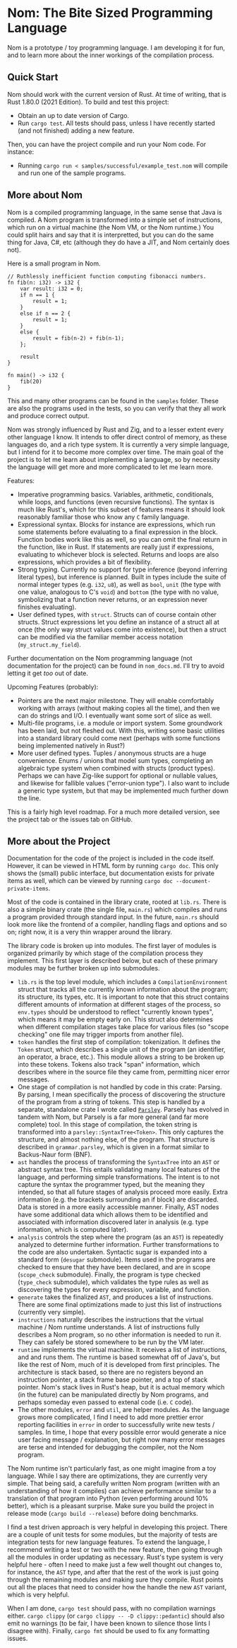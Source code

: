 
# Nom: The Bite Sized Programming Language

Nom is a prototype / toy programming language. I am developing it for fun, and to
learn more about the inner workings of the compilation process.

## Quick Start

Nom should work with the current version of Rust. At time of writing, that is
Rust 1.80.0 (2021 Edition). To build and test this project:
- Obtain an up to date version of Cargo.
- Run `cargo test`. All tests should pass, unless I have recently started (and not finished)
  adding a new feature.

Then, you can have the project compile and run your Nom code. For instance:
- Running `cargo run < samples/successful/example_test.nom` will compile and run one of the sample programs.

## More about Nom

Nom is a compiled programming language, in the same sense that Java is compiled.
A Nom program is transformed into a simple set of instructions, which run on a virtual
machine (the Nom VM, or the Nom runtime.) You could split hairs and say that it is
interpretted, but you can do the same thing for Java, C#, etc (although they do have a JIT, and
Nom certainly does not).

Here is a small program in Nom.

```
// Ruthlessly inefficient function computing fibonacci numbers.
fn fib(n: i32) -> i32 {
    var result: i32 = 0;
    if n == 1 {
        result = 1;
    }
    else if n == 2 {
        result = 1;
    }
    else {
        result = fib(n-2) + fib(n-1);
    };

    result
}

fn main() -> i32 {
    fib(20)
}
```

This and many other programs can be found in the `samples` folder. These are also
the programs used in the tests, so you can verify that they all work and produce 
correct output.

Nom was strongly influenced by Rust and Zig, and to a lesser extent every other
language I know. It intends to offer direct control of memory, as these languages
do, and a rich type system. It is currently a very simple language, but I intend
for it to become more complex over time. The main goal of the project is to let
me learn about implementing a language, so by necessity the language will get more
and more complicated to let me learn more.

Features:
- Imperative programming basics. Variables, arithmetic, conditionals, while loops, and functions
  (even recursive functions). The syntax is much like Rust's, which for this subset
  of features means it should look reasonably familiar those who know any `C` family language.
- Expressional syntax. Blocks for instance are expressions, which run some statements
  before evaluating to a final expression in the block. Function bodies work like
  this as well, so you can omit the final return in the function, like in Rust. If
  statements are really just if expressions, evaluating to whichever block is selected.
  Returns and loops are also expressions, which provides a bit of flexibility.
- Strong typing. Currently no support for type inference (beyond inferring literal
  types), but inference is planned. Built in types include the suite of normal integer
  types (e.g. `i32`, `u8`), as well as `bool`, `unit` (the type with one value, analogous
  to C's `void`) and `bottom` (the type with no value, symbolizing that a function
  never returns, or an expression never finishes evaluating). 
- User defined types, with `struct`. Structs can of course contain other structs.
  Struct expressions let you define an instance of a struct all at once (the only
  way struct values come into existence), but then a struct can be modified via
  the familiar member access notation (`my_struct.my_field`).

Further documentation on the Nom programming language (not documentation for the
project) can be found in `nom_docs.md`. I'll try to avoid letting it get *too* out
of date.

Upcoming Features (probably):
- Pointers are the next major milestone. They will enable comfortably working with
  arrays (without making copies all the time), and then we can do strings and I/O. 
  I eventually want some sort of slice as well.
- Multi-file programs, i.e. a module or import system. Some groundwork has been
  laid, but not fleshed out. With this, writing some basic utilities into a standard
  library could come next (perhaps with some functions being implemented natively
  in Rust?)  
- More user defined types. Tuples / anonymous structs are a huge convenience. Enums 
  / unions that model sum types, completing an algebraic type system when combined
  with structs (product types). Perhaps we can have Zig-like support for optional 
  or nullable values, and likewise for fallible values ("error-union type"). I also
  want to include a generic type system, but that may be implemented much further
  down the line.

This is a fairly high level roadmap. For a much more detailed version, see the
project tab or the issues tab on GitHub.
  
## More about the Project

Documentation for the code of the project is included in the code itself. However,
it can be viewed in HTML form by running `cargo doc`. This only shows the (small) public interface,
but documentation exists for private items as well, which can be viewed by running
`cargo doc --document-private-items`.

Most of the code is contained in the library crate, rooted at `lib.rs`. There is also
a simple binary crate (the single file, `main.rs`) which compiles and runs a program
provided through standard input. In the future, `main.rs` should look more like the frontend
of a compiler, handling flags and options and so on; right now, it is a very thin wrapper
around the library.

The library code is broken up into modules. The first layer of modules is organized primarily
by which stage of the compilation process they implement. This first layer is described
below, but each of these primary modules may be further broken up into submodules.

- `lib.rs` is the top level module, which includes a `CompilationEnvironment` struct
  that tracks all the currently known information about the program; its structure, its
  types, etc. It is important to note that this struct contains different amounts of information
  at different stages of the process, so `env.types` should be understood to reflect
  "currently known types", which means it may be empty early on. This struct also
  determines when different compilation stages take place for various files (so "scope checking"
  one file may trigger imports from another file).
- `token` handles the first step of compilation: tokenization. It defines the `Token`
  struct, which describes a single unit of the program (an identifier, an operator, a brace,
  etc.). This module allows a string to be broken up into these tokens. Tokens also
  track "span" information, which describes where in the source file they came from,
  permitting nicer error messages.
- One stage of compilation is not handled by code in this crate: Parsing. By parsing,
  I mean specifically the process of discovering the structure of the program from
  a string of tokens. This step is handled by a separate, standalone crate I wrote
  called [`Parsley`](https://github.com/JacquelineCasey/Parsley.git#beb70bfb). Parsely
  has evolved in tandem with Nom, but Parsely is a far more general (and far more
  complete) tool. In this stage of compilation, the token string is transformed into
  a `parsley::SyntaxTree<Token>`. This only captures the structure, and almost nothing
  else, of the program. That structure is described in `grammar.parsley`, which
  is given in a format similar to Backus-Naur form (BNF). 
- `ast` handles the process of transforming the `SyntaxTree` into an `AST` or abstract
  syntax tree. This entails validating many local features of the language, and performing
  simple transformations. The intent is to not capture the syntax the programmer typed,
  but the meaning they intended, so that all future stages of analysis proceed more
  easily. Extra information (e.g. the brackets surrounding an if block) are discarded.
  Data is stored in a more easily accessible manner. Finally, AST nodes have some
  additional data which allows them to be identified and associated with information
  discovered later in analysis (e.g. type information, which is computed later).
- `analysis` controls the step where the program (as an `AST`) is repeatedly
  analyzed to determine further information. Further transformations to the code are
  also undertaken. Syntactic sugar is expanded into a standard form (`desugar` submodule). Items used in the programs are checked to ensure that they have been declared, and are in scope (`scope_check` submodule). Finally, the program is type checked (`type_check` submodule), which validates the type
  rules as well as discovering the types for every expression, variable, and function.
- `generate` takes the finalized `AST`, and produces a list of instructions. There
  are some final optimizations made to just this list of instructions (currently
  very simple).
- `instructions` naturally describes the instructions that the virtual machine / 
  Nom runtime understands. A list of instructions fully describes a Nom program,
  so no other information is needed to run it. They can safely be stored somewhere
  to be run by the VM later.
- `runtime` implements the virtual machine. It receives a list of instructions, and
  and runs them. The runtime is based somewhat off of Java's, but like the rest of
  Nom, much of it is developed from first principles. The architecture is stack
  based, so there are no registers beyond an instruction pointer, a stack frame
  base pointer, and a top of stack pointer. Nom's stack lives in Rust's heap, but
  it is actual memory which (in the future) can be manipulated directly by Nom programs,
  and perhaps someday even passed to extenal code (i.e. `C` code).
- The other modules, `error` and `util`, are helper modules. As the language grows
  more complicated, I find I need to add more prettier error reporting facilities in
  `error` in order to successfully write new tests / samples. In time, I hope that
  every possible error would generate a nice user facing message / explanation, but
  right now many error messages are terse and intended for debugging the compiler,
  not the Nom program.

The Nom runtime isn't particularly fast, as one might imagine from a toy language. While I say
there are optimizations, they are currently very simple. That being said, a carefully
written Nom program (written with an understanding of how it compiles) can achieve
performance similar to a translation of that program into Python (even performing
around 10% better), which is a pleasant surprise. Make sure you build the project in
release mode (`cargo build --release`) before doing benchmarks.

I find a test driven approach is very helpful in developing this project. There
are a couple of unit tests for some modules, but the majority of tests are integration
tests for new language features. To extend the language, I recommend writing a test
or two with the new feature, then going through all the modules in order updating
as necessary. Rust's type system is very helpful here - often I need to make just
a few well thought out changes to, for instance, the `AST` type, and after that the
rest of the work is just going through the remaining modules and making sure they
compile. Rust points out all the places that need to consider how the handle the new
`AST` variant, which is very helpful.

When I am done, `cargo test` should pass, with no compilation warnings either. `cargo clippy` 
(or `cargo clippy -- -D clippy::pedantic`) should also emit no warnings (to be fair, 
I have been known to silence those lints I disagree with). Finally, `cargo fmt` 
should be used to fix any formatting issues.
